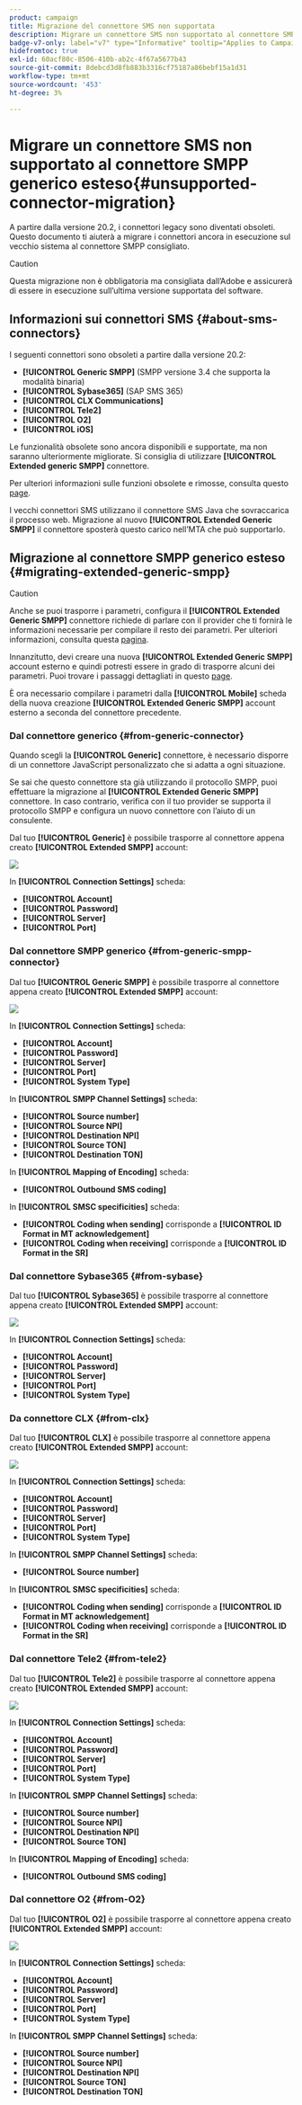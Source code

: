 ```yaml
---
product: campaign
title: Migrazione del connettore SMS non supportata
description: Migrare un connettore SMS non supportato al connettore SMPP generico esteso
badge-v7-only: label="v7" type="Informative" tooltip="Applies to Campaign Classic v7 only"
hidefromtoc: true
exl-id: 60acf80c-8506-410b-ab2c-4f67a5677b43
source-git-commit: 8debcd3d8fb883b3316cf75187a86bebf15a1d31
workflow-type: tm+mt
source-wordcount: '453'
ht-degree: 3%

---
```


# Migrare un connettore SMS non supportato al connettore SMPP generico esteso{#unsupported-connector-migration}



A partire dalla versione 20.2, i connettori legacy sono diventati obsoleti. Questo documento ti aiuterà a migrare i connettori ancora in esecuzione sul vecchio sistema al connettore SMPP consigliato.

>[!CAUTION]
>
>Questa migrazione non è obbligatoria ma consigliata dall’Adobe e assicurerà di essere in esecuzione sull’ultima versione supportata del software.

## Informazioni sui connettori SMS {#about-sms-connectors}

I seguenti connettori sono obsoleti a partire dalla versione 20.2:

* **[!UICONTROL Generic SMPP]** (SMPP versione 3.4 che supporta la modalità binaria)
* **[!UICONTROL Sybase365]** (SAP SMS 365)
* **[!UICONTROL CLX Communications]**
* **[!UICONTROL Tele2]**
* **[!UICONTROL O2]**
* **[!UICONTROL iOS]**

Le funzionalità obsolete sono ancora disponibili e supportate, ma non saranno ulteriormente migliorate. Si consiglia di utilizzare **[!UICONTROL Extended generic SMPP]** connettore.

Per ulteriori informazioni sulle funzioni obsolete e rimosse, consulta questo [page](../../rn/using/deprecated-features.md).

I vecchi connettori SMS utilizzano il connettore SMS Java che sovraccarica il processo web. Migrazione al nuovo **[!UICONTROL Extended Generic SMPP]** il connettore sposterà questo carico nell’MTA che può supportarlo.

## Migrazione al connettore SMPP generico esteso {#migrating-extended-generic-smpp}

>[!CAUTION]
>
>Anche se puoi trasporre i parametri, configura il **[!UICONTROL Extended Generic SMPP]** connettore richiede di parlare con il provider che ti fornirà le informazioni necessarie per compilare il resto dei parametri. Per ulteriori informazioni, consulta questa [pagina](sms-protocol.md).

Innanzitutto, devi creare una nuova **[!UICONTROL Extended Generic SMPP]** account esterno e quindi potresti essere in grado di trasporre alcuni dei parametri. Puoi trovare i passaggi dettagliati in questo [page](sms-set-up.md#creating-an-smpp-external-account).

È ora necessario compilare i parametri dalla **[!UICONTROL Mobile]** scheda della nuova creazione **[!UICONTROL Extended Generic SMPP]** account esterno a seconda del connettore precedente.

### Dal connettore generico {#from-generic-connector}

Quando scegli la **[!UICONTROL Generic]** connettore, è necessario disporre di un connettore JavaScript personalizzato che si adatta a ogni situazione.

Se sai che questo connettore sta già utilizzando il protocollo SMPP, puoi effettuare la migrazione al **[!UICONTROL Extended Generic SMPP]** connettore. In caso contrario, verifica con il tuo provider se supporta il protocollo SMPP e configura un nuovo connettore con l’aiuto di un consulente.

Dal tuo **[!UICONTROL Generic]** è possibile trasporre al connettore appena creato **[!UICONTROL Extended SMPP]** account:

![](assets/smpp_generic.png)

In **[!UICONTROL Connection Settings]** scheda:

* **[!UICONTROL Account]**
* **[!UICONTROL Password]**
* **[!UICONTROL Server]**
* **[!UICONTROL Port]**

### Dal connettore SMPP generico {#from-generic-smpp-connector}

Dal tuo **[!UICONTROL Generic SMPP]** è possibile trasporre al connettore appena creato **[!UICONTROL Extended SMPP]** account:

![](assets/smpp_generic_2.png)

In **[!UICONTROL Connection Settings]** scheda:

* **[!UICONTROL Account]**
* **[!UICONTROL Password]**
* **[!UICONTROL Server]**
* **[!UICONTROL Port]**
* **[!UICONTROL System Type]**

In **[!UICONTROL SMPP Channel Settings]** scheda:

* **[!UICONTROL Source number]**
* **[!UICONTROL Source NPI]**
* **[!UICONTROL Destination NPI]**
* **[!UICONTROL Source TON]**
* **[!UICONTROL Destination TON]**

In **[!UICONTROL Mapping of Encoding]** scheda:

* **[!UICONTROL Outbound SMS coding]**

In **[!UICONTROL SMSC specificities]** scheda:

* **[!UICONTROL Coding when sending]** corrisponde a **[!UICONTROL ID Format in MT acknowledgement]**
* **[!UICONTROL Coding when receiving]** corrisponde a **[!UICONTROL ID Format in the SR]**

### Dal connettore Sybase365 {#from-sybase}

Dal tuo **[!UICONTROL Sybase365]** è possibile trasporre al connettore appena creato **[!UICONTROL Extended SMPP]** account:

![](assets/smpp_3.png)

In **[!UICONTROL Connection Settings]** scheda:

* **[!UICONTROL Account]**
* **[!UICONTROL Password]**
* **[!UICONTROL Server]**
* **[!UICONTROL Port]**
* **[!UICONTROL System Type]**

### Da connettore CLX {#from-clx}

Dal tuo **[!UICONTROL CLX]** è possibile trasporre al connettore appena creato **[!UICONTROL Extended SMPP]** account:

![](assets/smpp_4.png)

In **[!UICONTROL Connection Settings]** scheda:

* **[!UICONTROL Account]**
* **[!UICONTROL Password]**
* **[!UICONTROL Server]**
* **[!UICONTROL Port]**
* **[!UICONTROL System Type]**

In **[!UICONTROL SMPP Channel Settings]** scheda:

* **[!UICONTROL Source number]**

In **[!UICONTROL SMSC specificities]** scheda:

* **[!UICONTROL Coding when sending]** corrisponde a **[!UICONTROL ID Format in MT acknowledgement]**
* **[!UICONTROL Coding when receiving]** corrisponde a **[!UICONTROL ID Format in the SR]**

### Dal connettore Tele2 {#from-tele2}

Dal tuo **[!UICONTROL Tele2]** è possibile trasporre al connettore appena creato **[!UICONTROL Extended SMPP]** account:

![](assets/smpp_6.png)

In **[!UICONTROL Connection Settings]** scheda:

* **[!UICONTROL Account]**
* **[!UICONTROL Password]**
* **[!UICONTROL Server]**
* **[!UICONTROL Port]**
* **[!UICONTROL System Type]**

In **[!UICONTROL SMPP Channel Settings]** scheda:

* **[!UICONTROL Source number]**
* **[!UICONTROL Source NPI]**
* **[!UICONTROL Destination NPI]**
* **[!UICONTROL Source TON]**

In **[!UICONTROL Mapping of Encoding]** scheda:

* **[!UICONTROL Outbound SMS coding]**

### Dal connettore O2 {#from-O2}

Dal tuo **[!UICONTROL O2]** è possibile trasporre al connettore appena creato **[!UICONTROL Extended SMPP]** account:

![](assets/smpp_5.png)

In **[!UICONTROL Connection Settings]** scheda:

* **[!UICONTROL Account]**
* **[!UICONTROL Password]**
* **[!UICONTROL Server]**
* **[!UICONTROL Port]**
* **[!UICONTROL System Type]**

In **[!UICONTROL SMPP Channel Settings]** scheda:

* **[!UICONTROL Source number]**
* **[!UICONTROL Source NPI]**
* **[!UICONTROL Destination NPI]**
* **[!UICONTROL Source TON]**
* **[!UICONTROL Destination TON]**
